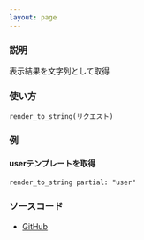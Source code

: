 ```yaml
---
layout: page
---
```

### 説明
表示結果を文字列として取得

### 使い方
    render_to_string(リクエスト)

### 例
#### userテンプレートを取得
    render_to_string partial: "user"

### ソースコード
* [GitHub](https://github.com/rails/rails/blob/f33d52c95217212cbacc8d5e44b5a8e3cdc6f5b3/actionpack/lib/abstract_controller/rendering.rb#L44)